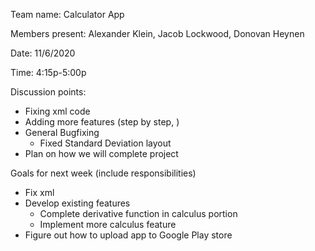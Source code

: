 Team name: Calculator App

Members present: Alexander Klein, Jacob Lockwood, Donovan Heynen

Date: 11/6/2020

Time: 4:15p-5:00p

Discussion points: 

* Fixing xml code
* Adding more features (step by step, )
* General Bugfixing
  * Fixed Standard Deviation layout
* Plan on how we will complete project

Goals for next week (include responsibilities)

* Fix xml
* Develop existing features
  * Complete derivative function in calculus portion
  * Implement more calculus feature 
* Figure out how to upload app to Google Play store


